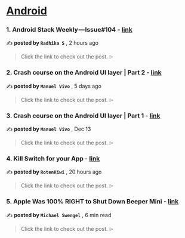 
<h1><a href=https://medium.com/tag/android/recommended target="_blank" rel="noopener noreferrer">Android</a></h1>
<h3>1. Android Stack Weekly — Issue#104 - <a href=https://medium.com/canopas/android-stack-weekly-issue-104-e6ddfe82c968?source=tag_recommended_feed---------0-84----------android----------9a023630_6c6c_45fa_b983_3154a665600b------- target="_blank" rel="noopener noreferrer">link</a></h3>

✍️ **posted by `Radhika S`** <date> , 2 hours ago</date>

<blockquote>Click the link to check out the post. ⌲</blockquote>

<h3>2. Crash course on the Android UI layer | Part 2 - <a href=https://medium.com/bumble-tech/crash-course-on-the-android-ui-layer-part-2-2335171467e0?source=tag_recommended_feed---------1-107----------android----------9a023630_6c6c_45fa_b983_3154a665600b------- target="_blank" rel="noopener noreferrer">link</a></h3>

✍️ **posted by `Manuel Vivo`** <date> , 5 days ago</date>

<blockquote>Click the link to check out the post. ⌲</blockquote>

<h3>3. Crash course on the Android UI layer | Part 1 - <a href=https://medium.com/bumble-tech/crash-course-on-the-android-ui-layer-part-1-2094221a9be3?source=tag_recommended_feed---------2-85----------android----------9a023630_6c6c_45fa_b983_3154a665600b------- target="_blank" rel="noopener noreferrer">link</a></h3>

✍️ **posted by `Manuel Vivo`** <date> , Dec 13</date>

<blockquote>Click the link to check out the post. ⌲</blockquote>

<h3>4. Kill Switch for your App - <a href=https://medium.com/@RotenKiwi/kill-switch-for-your-app-3a605412384e?source=tag_recommended_feed---------3-84----------android----------9a023630_6c6c_45fa_b983_3154a665600b------- target="_blank" rel="noopener noreferrer">link</a></h3>

✍️ **posted by `RotenKiwi`** <date> , 20 hours ago</date>

<blockquote>Click the link to check out the post. ⌲</blockquote>

<h3>5. Apple Was 100% RIGHT to Shut Down Beeper Mini - <a href=https://medium.com/@michaelswengel/apple-was-100-right-to-shut-down-beeper-mini-9f3582667f39?source=tag_recommended_feed---------4-107----------android----------9a023630_6c6c_45fa_b983_3154a665600b------- target="_blank" rel="noopener noreferrer">link</a></h3>

✍️ **posted by `Michael Swengel`** <date> , 6 min read</date>

<blockquote>Click the link to check out the post. ⌲</blockquote>

